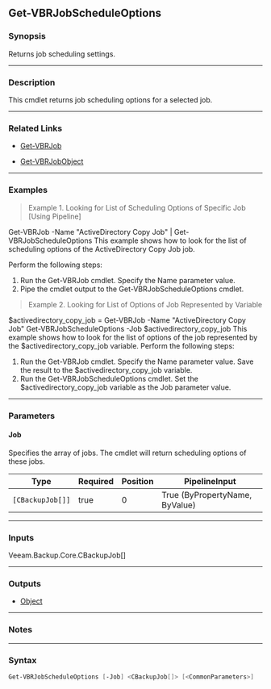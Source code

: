Get-VBRJobScheduleOptions
-------------------------

### Synopsis
Returns job scheduling settings.

---

### Description

This cmdlet returns job scheduling options for a selected job.

---

### Related Links
* [Get-VBRJob](Get-VBRJob)

* [Get-VBRJobObject](Get-VBRJobObject)

---

### Examples
> Example 1. Looking for List of Scheduling Options of Specific Job [Using Pipeline]

Get-VBRJob -Name "ActiveDirectory Copy Job" | Get-VBRJobScheduleOptions
This example shows how to look for the list of scheduling options of the ActiveDirectory Copy Job job.

Perform the following steps:
1. Run the Get-VBRJob cmdlet. Specify the Name parameter value.
2. Pipe the cmdlet output to the Get-VBRJobScheduleOptions cmdlet.
> Example 2. Looking for List of Options of Job Represented by Variable

$activedirectory_copy_job = Get-VBRJob -Name "ActiveDirectory Copy Job"
Get-VBRJobScheduleOptions -Job $activedirectory_copy_job
This example shows how to look for the list of options of the job represented by the $activedirectory_copy_job variable.
Perform the following steps:
1. Run the Get-VBRJob cmdlet. Specify the Name parameter value. Save the result to the $activedirectory_copy_job variable.
2. Run the Get-VBRJobScheduleOptions cmdlet. Set the $activedirectory_copy_job variable as the Job parameter value.

---

### Parameters
#### **Job**
Specifies the array of jobs.  The cmdlet will return scheduling options of these jobs.

|Type            |Required|Position|PipelineInput                 |
|----------------|--------|--------|------------------------------|
|`[CBackupJob[]]`|true    |0       |True (ByPropertyName, ByValue)|

---

### Inputs
Veeam.Backup.Core.CBackupJob[]

---

### Outputs
* [Object](https://learn.microsoft.com/en-us/dotnet/api/System.Object)

---

### Notes

---

### Syntax
```PowerShell
Get-VBRJobScheduleOptions [-Job] <CBackupJob[]> [<CommonParameters>]
```

